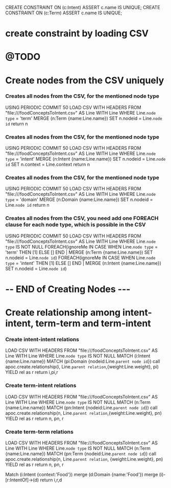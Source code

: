 CREATE CONSTRAINT ON (c:Intent) ASSERT c.name IS UNIQUE;
CREATE CONSTRAINT ON (c:Term) ASSERT c.name IS UNIQUE;

# create constraint by loading CSV
# @TODO

# Create nodes from the CSV uniquely

### Creates all nodes from the CSV, for the mentioned node type
USING PERIODIC COMMIT 50
LOAD CSV WITH HEADERS FROM "file:///foodConceptsToIntent.csv" AS Line
WITH Line
WHERE Line.`node type` = 'term'
MERGE (n:Term {name:Line.name})
SET n.nodeid = Line.`node id`
return n

### Creates all nodes from the CSV, for the mentioned node type
USING PERIODIC COMMIT 50
LOAD CSV WITH HEADERS FROM "file:///foodConceptsToIntent.csv" AS Line
WITH Line
WHERE Line.`node type` = 'intent'
MERGE (n:Intent {name:Line.name})
SET n.nodeid = Line.`node id`
SET n.context = Line.context
return n

### Creates all nodes from the CSV, for the mentioned node type
USING PERIODIC COMMIT 50
LOAD CSV WITH HEADERS FROM "file:///foodConceptsToIntent.csv" AS Line
WITH Line
WHERE Line.`node type` = 'domain'
MERGE (n:Domain {name:Line.name})
SET n.nodeid = Line.`node id`
return n

### Creates all nodes from the CSV, you need add one FOREACH clause for each node type, which is possible in the CSV
USING PERIODIC COMMIT 50
LOAD CSV WITH HEADERS FROM "file:///foodConceptsToIntent.csv" AS Line 
WITH Line
WHERE Line.`node type` IS NOT NULL
FOREACH(ignoreMe IN CASE WHEN Line.`node type` = 'term' THEN [1] ELSE [] END | MERGE (n:Term {name:Line.name}) SET n.nodeid = Line.`node id`)
FOREACH(ignoreMe IN CASE WHEN Line.`node type` = 'intent' THEN [1] ELSE [] END | MERGE (n:Intent {name:Line.name}) SET n.nodeid = Line.`node id`)

# -- END of Creating Nodes ---

# Create relationship among intent-intent, term-term and term-intent

### Create intent-intent relations

LOAD CSV WITH HEADERS FROM "file:///foodConceptsToIntent.csv" AS Line
WITH Line
WHERE Line.`node type` IS NOT NULL
MATCH (i:Intent {name:Line.name})
MATCH (pi:Domain {nodeid:Line.`parent node id`})
call apoc.create.relationship(i, Line.`parent relation`,{weight:Line.weight}, pi) YIELD rel as r
return i,pi,r


### Create term-intent relations

LOAD CSV WITH HEADERS FROM "file:///foodConceptsToIntent.csv" AS Line
WITH Line
WHERE Line.`node type` IS NOT NULL
MATCH (n:Term {name:Line.name})
MATCH (pn:Intent {nodeid:Line.`parent node id`})
call apoc.create.relationship(n, Line.`parent relation`,{weight:Line.weight}, pn) YIELD rel as r
return n, pn, r

### Create term-term relations

LOAD CSV WITH HEADERS FROM "file:///foodConceptsToIntent.csv" AS Line
WITH Line
WHERE Line.`node type` IS NOT NULL
MATCH (n:Term {name:Line.name})
MATCH (pn:Term {nodeid:Line.`parent node id`})
call apoc.create.relationship(n, Line.`parent relation`, {weight:Line.weight}, pn) YIELD rel as r
return n, pn, r

Match (i:Intent {context:'Food'}) merge (d:Domain {name:'Food'}) merge (i)-[r:IntentOf]->(d) return i,r,d
